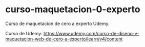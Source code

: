 # curso-maquetacion-0-experto
Curso de maquetacion de cero a experto Udemy.

Curso de Udemy: https://www.udemy.com/curso-de-diseno-y-maquetacion-web-de-cero-a-experto/learn/v4/content
